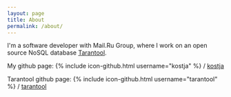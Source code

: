 ```yaml
---
layout: page
title: About
permalink: /about/
---
```


I'm a software developer with Mail.Ru Group, where I work on an open source NoSQL database [Tarantool](http://tarantool.org).

My github page: 
{% include icon-github.html username="kostja" %} /
[kostja](https://github.com/kostja/)

Tarantool github page: 
{% include icon-github.html username="tarantool" %} /
[tarantool](https://github.com/tarantool/tarantool)
